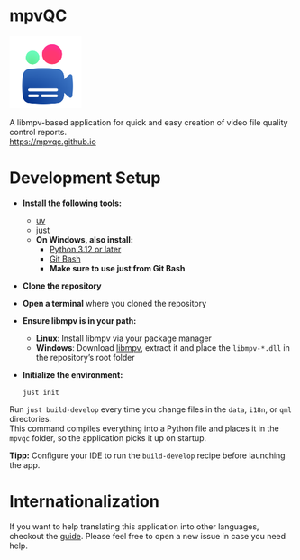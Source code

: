 # mpvQC

<img alt="Logo" src="data/icon.svg" width="128" height="128"/>

A libmpv-based application for quick and easy creation of video file quality control reports.  
https://mpvqc.github.io

# Development Setup

- **Install the following tools:**
    - [uv](https://github.com/astral-sh/uv)
    - [just](https://github.com/casey/just)
    - **On Windows, also install:**
        - [Python 3.12 or later](https://www.python.org/downloads/)
        - [Git Bash](https://git-scm.com/downloads)
        - **Make sure to use just from Git Bash**

- **Clone the repository**

- **Open a terminal** where you cloned the repository

- **Ensure libmpv is in your path:**
    - **Linux**: Install libmpv via your package manager
    - **Windows**: Download [libmpv](https://sourceforge.net/projects/mpv-player-windows/files/libmpv/), extract it and
      place the `libmpv-*.dll` in the repository’s root folder

- **Initialize the environment:**
  ```shell
  just init
  ```

Run `just build-develop` every time you change files in the `data`, `i18n`, or `qml` directories.  
This command compiles everything into a Python file and places it in the `mpvqc` folder, 
so the application picks it up on startup.

**Tipp:** Configure your IDE to run the `build-develop` recipe before launching the app.

# Internationalization

If you want to help translating this application into other languages, checkout
the [guide](docs/internationalization.md).
Please feel free to open a new issue in case you need help.
